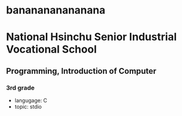# bananananananana
# National Hsinchu Senior Industrial Vocational School
## Programming, Introduction of Computer
### 3rd grade
- langugage: C
- topic: stdio
